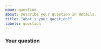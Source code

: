 ```yaml
---
name: question
about: Describe your question in details.
title: "What's your question?"
labels: question
---
```


### Your question
